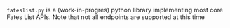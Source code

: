 ``fateslist.py`` is a (work-in-progres) python library implementing most core Fates List APIs. Note that not all endpoints are supported at this time